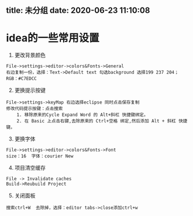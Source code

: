 title: 未分组
date: 2020-06-23 11:10:08
---------
# idea的一些常用设置

1. 更改背景颜色
```
File->settings->editor->colors&Fonts->General
右边复制一份，选择：Text->Default text 勾选background 选择199 237 204；RGB：#C7EDCC
```

2. 更换提示按键
```
File->settings->keyMap 右边选择eclipse 同时点击保存复制
修改代码提示按键：点击搜索
	1. 移除原来的Cycle Expand Word 的 Alt+斜杠 快捷键绑定。
	2. 在 Basic 上点击右键,去除原来的 Ctrl+空格 绑定,然后添加 Alt + 斜杠 快捷键。
```

3. 更换字体
```
File->settings->editor->colors&Fonts->Font
size：16  字体：courier New
```

4. 项目清空缓存
```
File -> Invalidate caches
Build->Reubuild Project
```


5. 关闭面板
```
搜索ctrl+W  去除掉，选择：editor tabs->close添加ctrl+w
```